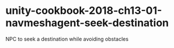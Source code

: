 # unity-cookbook-2018-ch13-01-navmeshagent-seek-destination

NPC to seek a destination while avoiding obstacles
